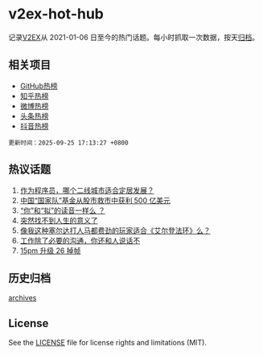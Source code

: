 # v2ex-hot-hub

 记录[V2EX](https://www.v2ex.com/)从 2021-01-06 日至今的热门话题。每小时抓取一次数据，按天[归档](archives)。
 
 ## 相关项目

- [GitHub热榜](https://github.com/lonnyzhang423/github-hot-hub)
- [知乎热榜](https://github.com/lonnyzhang423/zhihu-hot-hub)
- [微博热榜](https://github.com/lonnyzhang423/weibo-hot-hub)
- [头条热榜](https://github.com/lonnyzhang423/toutiao-hot-hub)
- [抖音热榜](https://github.com/lonnyzhang423/douyin-hot-hub)


 `更新时间：2025-09-25 17:13:27 +0800`

## 热议话题

1. [作为程序员，哪个二线城市适合定居发展？](https://www.v2ex.com/t/1161661)
1. [中国“国家队”基金从股市救市中获利 500 亿美元](https://www.v2ex.com/t/1161657)
1. [“你”和“拟”的读音一样么 ？](https://www.v2ex.com/t/1161686)
1. [突然找不到人生的意义了](https://www.v2ex.com/t/1161738)
1. [像我这种塞尔达打人马都费劲的玩家适合《艾尔登法环》么？](https://www.v2ex.com/t/1161654)
1. [工作除了必要的沟通，你还和人说话不](https://www.v2ex.com/t/1161665)
1. [15pm 升级 26 掉帧](https://www.v2ex.com/t/1161658)

## 历史归档

[archives](archives)

## License

See the [LICENSE](LICENSE) file for license rights and limitations (MIT).

